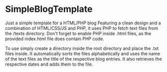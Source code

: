 # SimpleBlogTemplate
Just a simple template for a HTML/PHP blog
Featuring a clean design and a combination of HTML/CSS/JS and PHP, it uses PHP to fetch text files from the /texts directory. Don't forget to enable PHP inside .html files, as the provided index.html file does contain PHP code.

To use simply create a directory inside the root directory and place the .txt files inside. It automatically sorts the files alphabetically and uses the name of the text files as the title of the respective blog entries. It also retrieves the respective dates and adds them to the file.
